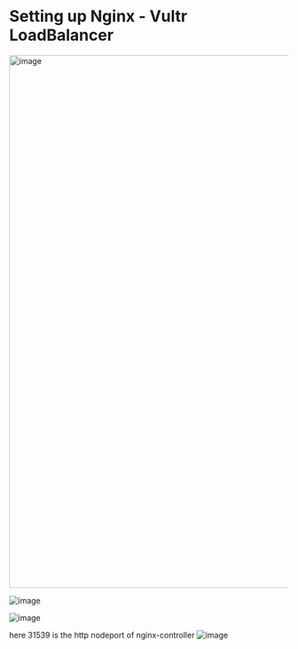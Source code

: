 # Setting up Nginx - Vultr LoadBalancer
<img width="959" alt="image" src="https://github.com/caelumpirata/Kubernetes/assets/85424262/ca8dec47-e11f-47dd-a943-ca4e32ff3bcb">

![image](https://github.com/caelumpirata/Kubernetes/assets/85424262/83862757-6c10-4563-b4dd-5f674927b857)

![image](https://github.com/caelumpirata/Kubernetes/assets/85424262/902c1eb7-d958-438e-99bb-af47dafd06e0)

here 31539 is the http nodeport of nginx-controller
![image](https://github.com/caelumpirata/Kubernetes/assets/85424262/d9b3f002-a8c0-425a-a6f6-e93b1425bf3e)





